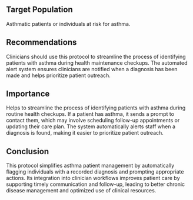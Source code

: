 ## Target Population
Asthmatic patients or individuals at risk for asthma.

## Recommendations
Clinicians should use this protocol to streamline the process of identifying patients with asthma during health maintenance checkups. The automated alert system ensures clinicians are notified when a diagnosis has been made and helps prioritize patient outreach.

## Importance
Helps to streamline the process of identifying patients with asthma during routine health checkups. If a patient has asthma, it sends a prompt to contact them, which may involve scheduling follow-up appointments or updating their care plan. The system automatically alerts staff when a diagnosis is found, making it easier to prioritize patient outreach.

## Conclusion
This protocol simplifies asthma patient management by automatically flagging individuals with a recorded diagnosis and prompting appropriate actions. Its integration into clinician workflows improves patient care by supporting timely communication and follow-up, leading to better chronic disease management and optimized use of clinical resources.
